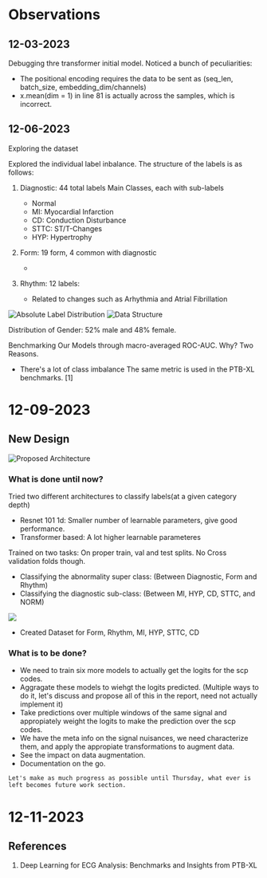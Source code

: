 # Observations
## 12-03-2023

Debugging thre transformer initial model. Noticed a bunch of peculiarities: 

 - The positional encoding requires the data to be sent as (seq_len, batch_size, embedding_dim/channels)
 - x.mean(dim = 1) in line 81 is actually across the samples, which is incorrect. 

 ## 12-06-2023

 Exploring the dataset
 
 Explored the individual label inbalance. The structure of the labels is as follows:

1. Diagnostic: 44 total labels
    Main Classes, each with sub-labels
    - Normal
    - MI: Myocardial Infarction
    - CD: Conduction Disturbance
    - STTC: ST/T-Changes
    - HYP: Hypertrophy

2. Form: 19 form, 4 common with diagnostic

    - 

3. Rhythm: 12 labels:

    - Related to changes such as Arhythmia and Atrial Fibrillation

![Absolute Label Distribution](./LabelDistribution.png)
![Data Structure](./DataStructure.png)

Distribution of Gender: 52% male and 48% female.

Benchmarking Our Models through macro-averaged ROC-AUC. Why? Two Reasons.

- There's a lot of class imbalance The same metric is used in the PTB-XL benchmarks. [1]


# 12-09-2023

## New Design

![Proposed Architecture](./ModelDesign.svg)

### What is done until now?

Tried two different architectures to classify labels(at a given category depth)
 
 - Resnet 101 1d: Smaller number of learnable parameters, give good performance.
 - Transformer based: A lot higher learnable parameteres

Trained on two tasks: 
On proper train, val and test splits. No Cross validation folds though. 
- Classifying the abnormality super class: (Between Diagnostic, Form and Rhythm)
- Classifying the diagnostic sub-class: (Between MI, HYP, CD, STTC, and NORM)

![](./Status.png)

- Created Dataset for Form, Rhythm, MI, HYP, STTC, CD

### What is to be done?

- We need to train six more models to actually get the logits for the scp codes.
- Aggragate these models to wiehgt the logits predicted. (Multiple ways to do it, let's discuss and propose all of this in the report, need not actually implement it) 
- Take predictions over multiple windows of the same signal and appropiately weight the logits to make the prediction over the scp codes.
- We have the meta info on the signal nuisances, we need characterize them, and apply the appropiate transformations to augment data.
- See the impact on data augmentation. 
- Documentation on the go.

```
Let's make as much progress as possible until Thursday, what ever is left becomes future work section.
```


# 12-11-2023




## References

1. Deep Learning for ECG Analysis: Benchmarks
and Insights from PTB-XL